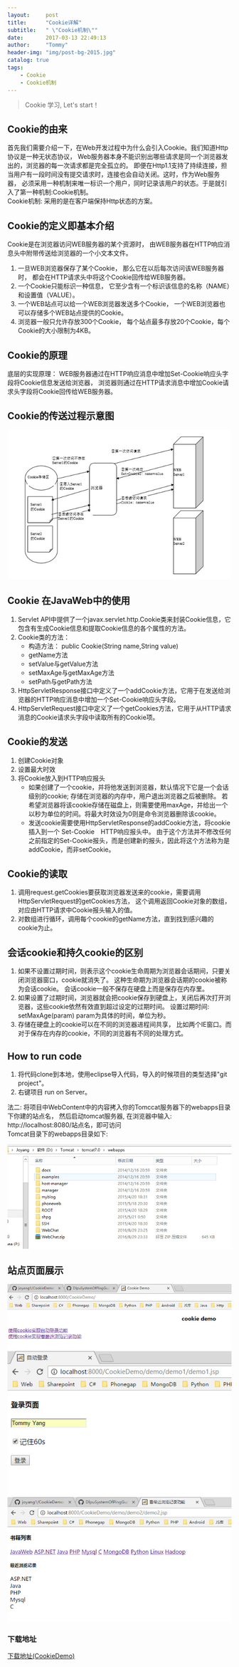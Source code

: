 ```yaml
---
layout:     post
title:      "Cookie详解"
subtitle:   " \"Cookie机制\""
date:       2017-03-13 22:49:13
author:     "Tommy"
header-img: "img/post-bg-2015.jpg"
catalog: true
tags:
    - Cookie
    - Cookie机制
---
```


> Cookie 学习, Let's start！

## Cookie的由来

首先我们需要介绍一下，在Web开发过程中为什么会引入Cookie。我们知道Http协议是一种无状态协议，
Web服务器本身不能识别出哪些请求是同一个浏览器发出的，浏览器的每一次请求都是完全孤立的。
即便在Http1.1支持了持续连接，担当用户有一段时间没有提交请求时，连接也会自动关闭。这时，作为Web服务器，
必须采用一种机制来唯一标识一个用户，同时记录该用户的状态。于是就引入了第一种机制:Cookie机制。<br/>
Cookie机制: 采用的是在客户端保持Http状态的方案。
	
## Cookie的定义即基本介绍

Cookie是在浏览器访问WEB服务器的某个资源时，
由WEB服务器在HTTP响应消息头中附带传送给浏览器的一个小文本文件。
1. 一旦WEB浏览器保存了某个Cookie，
   那么它在以后每次访问该WEB服务器时，
   都会在HTTP请求头中将这个Cookie回传给WEB服务器。
2. 一个Cookie只能标识一种信息，
   它至少含有一个标识该信息的名称（NAME）和设置值（VALUE）。 
3. 一个WEB站点可以给一个WEB浏览器发送多个Cookie，
   一个WEB浏览器也可以存储多个WEB站点提供的Cookie。
4. 浏览器一般只允许存放300个Cookie，
   每个站点最多存放20个Cookie，每个Cookie的大小限制为4KB。
	
## Cookie的原理

底层的实现原理： WEB服务器通过在HTTP响应消息中增加Set-Cookie响应头字段将Cookie信息发送给浏览器，
               浏览器则通过在HTTP请求消息中增加Cookie请求头字段将Cookie回传给WEB服务器。

## Cookie的传送过程示意图 
<img src = "/img/cookie/processofcookie.jpg">
	
## Cookie 在JavaWeb中的使用

1. Servlet API中提供了一个javax.servlet.http.Cookie类来封装Cookie信息，它包含有生成Cookie信息和提取Cookie信息的各个属性的方法。
2. Cookie类的方法：
      - 构造方法： public Cookie(String name,String value)
      - getName方法 
      - setValue与getValue方法 
      - setMaxAge与getMaxAge方法 
      - setPath与getPath方法
3. HttpServletResponse接口中定义了一个addCookie方法，它用于在发送给浏览器的HTTP响应消息中增加一个Set-Cookie响应头字段。
4. HttpServletRequest接口中定义了一个getCookies方法，它用于从HTTP请求消息的Cookie请求头字段中读取所有的Cookie项。

## Cookie的发送 

1. 创建Cookie对象
2. 设置最大时效
3. 将Cookie放入到HTTP响应报头
   - 如果创建了一个cookie，并将他发送到浏览器，默认情况下它是一个会话级别的cookie; 存储在浏览器的内存中，用户退出浏览器之后被删除。
   若希望浏览器将该cookie存储在磁盘上，则需要使用maxAge，并给出一个以秒为单位的时间。将最大时效设为0则是命令浏览器删除该cookie。
   - 发送cookie需要使用HttpServletResponse的addCookie方法，将cookie插入到一个 Set-Cookie　HTTP响应报头中。
   由于这个方法并不修改任何之前指定的Set-Cookie报头，而是创建新的报头，因此将这个方法称为是addCookie，而非setCookie。

## Cookie的读取

1. 调用request.getCookies要获取浏览器发送来的cookie，需要调用HttpServletRequest的getCookies方法，
   这个调用返回Cookie对象的数组，对应由HTTP请求中Cookie报头输入的值。
2. 对数组进行循环，调用每个cookie的getName方法，直到找到感兴趣的cookie为止。
    
## 会话cookie和持久cookie的区别 

1. 如果不设置过期时间，则表示这个cookie生命周期为浏览器会话期间，只要关闭浏览器窗口，cookie就消失了。
   这种生命期为浏览器会话期的cookie被称为会话cookie。
   会话cookie一般不保存在硬盘上而是保存在内存里。
2. 如果设置了过期时间，浏览器就会把cookie保存到硬盘上，关闭后再次打开浏览器，这些cookie依然有效直到超过设定的过期时间。 
   设置过期时间: setMaxAge(param) param为具体的时间，单位为秒。
3. 存储在硬盘上的cookie可以在不同的浏览器进程间共享，
   比如两个IE窗口。而对于保存在内存的cookie，不同的浏览器有不同的处理方式。

## How to run code

1. 将代码clone到本地，使用eclipse导入代码，导入的时候项目的类型选择"git project"。
2. 右键项目 run on Server。

法二: 将项目中WebContent中的内容拷入你的Tomccat服务器下的webapps目录下你建的站点名，
      然后启动tomcat服务器,
      在浏览器中输入: http://localhost:8080/站点名，即可访问<br/>
Tomcat目录下的webapps目录如下:

<img src = "/img/tomcat.png">

## 站点页面展示
   <img src = "/img/cookie/index.png">
   <img src = "/img/cookie/login.png">
   <img src = "/img/cookie/liulan.png">	

### 下载地址
[下载地址(CookieDemo)](https://github.com/joyang1/CookieDemo)

